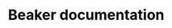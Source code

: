 ---
title: Beaker documentation
description: |
  Documentation for Beaker
screenshots:
  - /images/projects/beaker-docs.png
  - /images/projects/beaker-docs2.png
  - /images/projects/beaker-docs3.png
thumbnail: /images/projects/beaker-docs.png
link: https://beakerbrowser.com/docs
srcLink: https://github.com/beakerbrowser/beaker
css: /css/projects.min.css
---